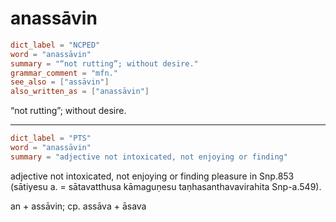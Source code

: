 # anassāvin

``` toml
dict_label = "NCPED"
word = "anassāvin"
summary = "“not rutting”; without desire."
grammar_comment = "mfn."
see_also = ["assāvin"]
also_written_as = ["anassāvin"]
```

“not rutting”; without desire.

--------------------

``` toml
dict_label = "PTS"
word = "anassāvin"
summary = "adjective not intoxicated, not enjoying or finding"
```

adjective not intoxicated, not enjoying or finding pleasure in Snp.853 (sātiyesu a. = sātavatthusa kāmaguṇesu taṇhasanthavavirahita Snp\-a.549).

an \+ assāvin; cp. assāva \+ āsava

